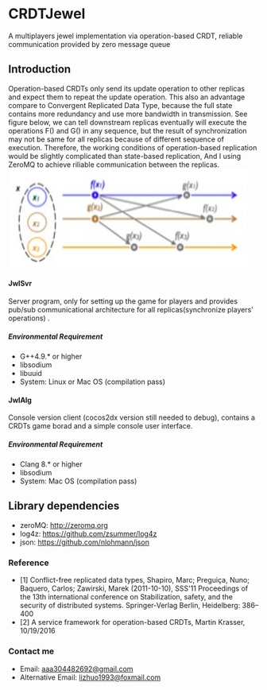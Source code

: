 # CRDTJewel
A multiplayers jewel implementation via operation-based CRDT, reliable communication provided by zero message queue

## Introduction
Operation-based CRDTs only send its update operation to other replicas and expect them to repeat the update operation. This also an advantage compare to Convergent Replicated Data Type, because the full state contains more redundancy and use more bandwidth in transmission. See figure below, we can tell downstream replicas eventually will execute the operations F() and G() in any sequence, but the result of synchronization may not be same for all replicas because of different sequence of execution. Therefore, the working conditions of operation-based replication would be slightly complicated than state-based replication, And I using ZeroMQ to achieve riliable communication between the replicas.<br>
<img src="https://github.com/ZedLee/CRDTJewel/blob/master/img/WechatIMG2831.jpeg" width="480" height="200"></img><br>

#### JwlSvr
Server program, only for setting up the game for players and provides pub/sub communicational architecture for all replicas(synchronize players' operations) .

##### Environmental Requirement
* G++4.9.* or higher
* libsodium
* libuuid
* System: Linux or Mac OS (compilation pass)

#### JwlAlg
Console version client (cocos2dx version still needed to debug), contains a CRDTs game borad and a simple console user interface.

##### Environmental Requirement
* Clang 8.* or higher
* libsodium
* System: Mac OS (compilation pass)

## Library dependencies
* zeroMQ: http://zeromq.org<br>
* log4z: https://github.com/zsummer/log4z<br>
* json: https://github.com/nlohmann/json<br>

### Reference
* [1] Conflict-free replicated data types, Shapiro, Marc; Preguiça, Nuno; Baquero, Carlos; Zawirski, Marek (2011-10-10), SSS'11 Proceedings of the 13th international conference on Stabilization, safety, and the security of distributed systems. Springer-Verlag Berlin, Heidelberg: 386–400 <br>
* [2] A service framework for operation-based CRDTs, Martin Krasser, 10/19/2016<br>

### Contact me 
* Email: aaa304482692@gmail.com
* Alternative Email: lizhuo1993@foxmail.com
